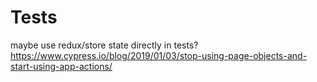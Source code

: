 # Tests
maybe use redux/store state directly in tests?
https://www.cypress.io/blog/2019/01/03/stop-using-page-objects-and-start-using-app-actions/